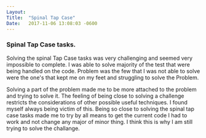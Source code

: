 ```yaml
---
Layout:	
Title:	"Spinal Tap Case"
Date:	2017-11-06 13:08:03 -0600
---
```


### Spinal Tap Case tasks.

Solving the spinal Tap Case tasks was very challenging and seemed very impossible to complete.
I was able to solve majority of the test that were being handled on the code.
Problem was the few that I was not able to solve were the one's that kept me on my feet and struggling to solve the Problem.

Solving a part of the problem made me to be more attached to the problem and trying to solve it. The feeling of being close to solving a challenge restricts the considerations of other possible useful techniques.
I found myself always being victim of this. Being so close to solving the spinal tap case tasks made me to try by all means to get the current code I had to work and not change any major of minor thing.
I think this is why I am still trying to solve the challange.